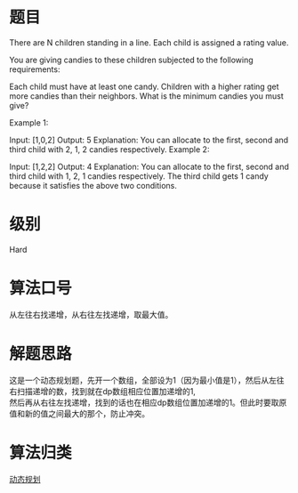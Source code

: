 # 题目
There are N children standing in a line. Each child is assigned a rating value.

You are giving candies to these children subjected to the following requirements:

Each child must have at least one candy.
Children with a higher rating get more candies than their neighbors.
What is the minimum candies you must give?

Example 1:

Input: [1,0,2]
Output: 5
Explanation: You can allocate to the first, second and third child with 2, 1, 2 candies respectively.
Example 2:

Input: [1,2,2]
Output: 4
Explanation: You can allocate to the first, second and third child with 1, 2, 1 candies respectively.
             The third child gets 1 candy because it satisfies the above two conditions.

# 级别 
Hard

# 算法口号
从左往右找递增，从右往左找递增，取最大值。

# 解题思路
这是一个动态规划题，先开一个数组，全部设为1（因为最小值是1），然后从左往右扫描递增的数，找到就在dp数组相应位置加递增的1,<br>
然后再从右往左找递增，找到的话也在相应dp数组位置加递增的1。但此时要取原值和新的值之间最大的那个，防止冲突。

# 算法归类
<a href="../../../DP.md">动态规划</a>